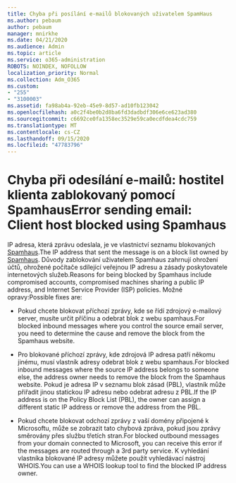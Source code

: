 ```yaml
---
title: Chyba při posílání e-mailů blokovaných uživatelem SpamHaus
ms.author: pebaum
author: pebaum
manager: mnirkhe
ms.date: 04/21/2020
ms.audience: Admin
ms.topic: article
ms.service: o365-administration
ROBOTS: NOINDEX, NOFOLLOW
localization_priority: Normal
ms.collection: Adm_O365
ms.custom:
- "255"
- "3100003"
ms.assetid: fa98ab4a-92eb-45e9-8d57-ad10fb123042
ms.openlocfilehash: a0c2f4be0b2d8ba6fd3dadbdf306e6ce623ad380
ms.sourcegitcommit: c6692ce0fa1358ec3529e59ca0ecdfdea4cdc759
ms.translationtype: MT
ms.contentlocale: cs-CZ
ms.lasthandoff: 09/15/2020
ms.locfileid: "47783796"
---
```

# <a name="error-sending-email-client-host-blocked-using-spamhaus"></a><span data-ttu-id="ae39d-102">Chyba při odesílání e-mailů: hostitel klienta zablokovaný pomocí Spamhaus</span><span class="sxs-lookup"><span data-stu-id="ae39d-102">Error sending email: Client host blocked using Spamhaus</span></span>

<span data-ttu-id="ae39d-103">IP adresa, která zprávu odeslala, je ve vlastnictví seznamu blokovaných [Spamhaus](https://go.microsoft.com/fwlink/p/?linkid=123245).</span><span class="sxs-lookup"><span data-stu-id="ae39d-103">The IP address that sent the message is on a block list owned by [Spamhaus](https://go.microsoft.com/fwlink/p/?linkid=123245).</span></span> <span data-ttu-id="ae39d-104">Důvody zablokování uživatelem Spamhaus zahrnují ohrožení účtů, ohrožené počítače sdílející veřejnou IP adresu a zásady poskytovatele internetových služeb.</span><span class="sxs-lookup"><span data-stu-id="ae39d-104">Reasons for being blocked by Spamhaus include compromised accounts, compromised machines sharing a public IP address, and Internet Service Provider (ISP) policies.</span></span> <span data-ttu-id="ae39d-105">Možné opravy:</span><span class="sxs-lookup"><span data-stu-id="ae39d-105">Possible fixes are:</span></span>
  
- <span data-ttu-id="ae39d-106">Pokud chcete blokovat příchozí zprávy, kde se řídí zdrojový e-mailový server, musíte určit příčinu a odebrat blok z webu spamhaus.</span><span class="sxs-lookup"><span data-stu-id="ae39d-106">For blocked inbound messages where you control the source email server, you need to determine the cause and remove the block from the Spamhaus website.</span></span>

- <span data-ttu-id="ae39d-107">Pro blokované příchozí zprávy, kde zdrojová IP adresa patří někomu jinému, musí vlastník adresy odebrat blok z webu spamhaus.</span><span class="sxs-lookup"><span data-stu-id="ae39d-107">For blocked inbound messages where the source IP address belongs to someone else, the address owner needs to remove the block from the Spamhaus website.</span></span> <span data-ttu-id="ae39d-108">Pokud je adresa IP v seznamu blok zásad (PBL), vlastník může přiřadit jinou statickou IP adresu nebo odebrat adresu z PBL.</span><span class="sxs-lookup"><span data-stu-id="ae39d-108">If the IP address is on the Policy Block List (PBL), the owner can assign a different static IP address or remove the address from the PBL.</span></span>

- <span data-ttu-id="ae39d-109">Pokud chcete blokovat odchozí zprávy z vaší domény připojené k Microsoftu, může se zobrazit tato chybová zpráva, pokud jsou zprávy směrovány přes službu třetích stran.</span><span class="sxs-lookup"><span data-stu-id="ae39d-109">For blocked outbound messages from your domain connected to Microsoft, you can receive this error if the messages are routed through a 3rd party service.</span></span> <span data-ttu-id="ae39d-110">K vyhledání vlastníka blokované IP adresy můžete použít vyhledávací nástroj WHOIS.</span><span class="sxs-lookup"><span data-stu-id="ae39d-110">You can use a WHOIS lookup tool to find the blocked IP address owner.</span></span>
